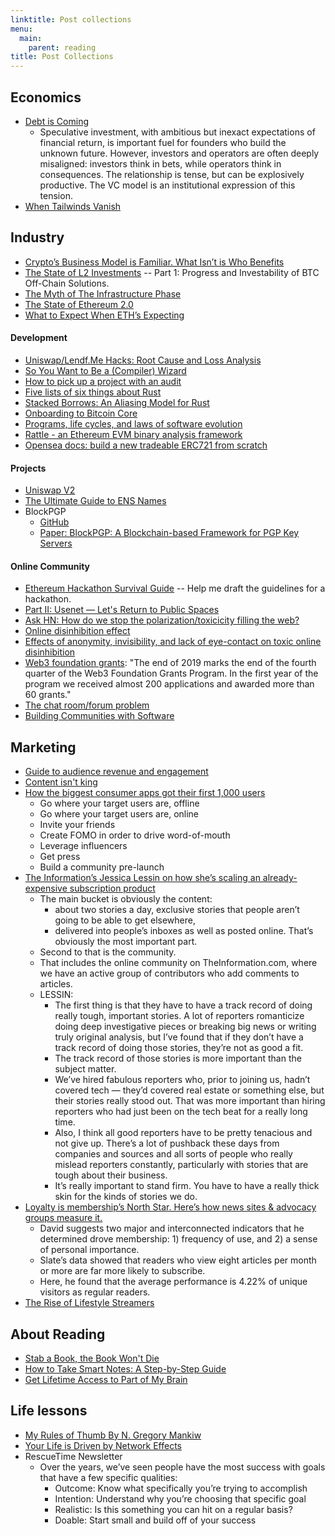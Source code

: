 ```yaml
---
linktitle: Post collections
menu:
  main:
    parent: reading
title: Post Collections
---
```


## Economics

- [Debt is Coming](https://alexdanco.com/2020/02/07/debt-is-coming/)
  - Speculative investment, with ambitious but inexact expectations of financial return, is important fuel for founders who build the unknown future. However, investors and operators are often deeply misaligned: investors think in bets, while operators think in consequences. The relationship is tense, but can be explosively productive. The VC model is an institutional expression of this tension.
- [When Tailwinds Vanish](https://luttig.substack.com/p/when-tailwinds-vanish)

## Industry

- [Crypto’s Business Model is Familiar. What Isn’t is Who Benefits](https://a16z.com/2020/04/08/crypto-network-effects/)
- [The State of L2 Investments](https://www.tokendaily.co/blog/the-state-of-l2-investments) -- Part 1: Progress and Investability of BTC Off-Chain Solutions.
- [The Myth of The Infrastructure Phase](https://www.usv.com/writing/2018/10/the-myth-of-the-infrastructure-phase/)
- [The State of Ethereum 2.0](https://docs.google.com/document/d/1PS0k9MaKPdPwEw3Uh9rq7USjq7LcSpT6ICQUXRij4YE/edit#heading=h.kdbgcss2wsc)
- [What to Expect When ETH’s Expecting](https://hackernoon.com/what-to-expect-when-eths-expecting-80cb4951afcd)

#### Development

- [Uniswap/Lendf.Me Hacks: Root Cause and Loss Analysis](https://medium.com/@peckshield/uniswap-lendf-me-hacks-root-cause-and-loss-analysis-50f3263dcc09)
- [So You Want to Be a (Compiler) Wizard](https://belkadan.com/blog/2016/05/So-You-Want-To-Be-A-Compiler-Wizard/#)
- [How to pick up a project with an audit](https://bluesock.org/~willkg/blog/dev/auditing_projects.html)
- [Five lists of six things about Rust](https://graydon2.dreamwidth.org/214016.html)
- [Stacked Borrows: An Aliasing Model for Rust](https://plv.mpi-sws.org/rustbelt/stacked-borrows/paper.pdf)
- [Onboarding to Bitcoin Core](https://medium.com/@amitiu/onboarding-to-bitcoin-core-7c1a83b20365)
- [Programs, life cycles, and laws of software evolution](https://blog.acolyer.org/2020/02/14/programs-life-cycles-laws/)
- [Rattle - an Ethereum EVM binary analysis framework](https://www.trailofbits.com/presentations/rattle/)
- [Opensea docs: build a new tradeable ERC721 from scratch](https://docs.opensea.io/docs)

#### Projects

- [Uniswap V2](https://uniswap.org/blog/uniswap-v2/)
- [The Ultimate Guide to ENS Names](https://medium.com/@eric.conner/the-ultimate-guide-to-ens-names-aa541586067a)
- BlockPGP
  - [GitHub](https://github.com/alyakubov/blockpgp)
  - [Paper: BlockPGP: A Blockchain-based Framework for PGP Key Servers](https://www.researchgate.net/publication/281144277_From_Pretty_Good_To_Great_Enhancing_PGP_using_Bitcoin_and_the_Blockchain)

#### Online Community

- [Ethereum Hackathon Survival Guide](https://media.consensys.net/ethereum-hackathon-survival-guide-aea1d65ba006) -- Help me draft the guidelines for a hackathon.
- [Part II: Usenet — Let's Return to Public Spaces](https://october.substack.com/p/part-ii-usenet-a-genuinely-public)
- [Ask HN: How do we stop the polarization/toxicicity filling the web?](https://news.ycombinator.com/item?id=22178292)
- [Online disinhibition effect](https://en.wikipedia.org/wiki/Online_disinhibition_effect)
- [Effects of anonymity, invisibility, and lack of eye-contact on toxic
online disinhibition](https://www.sci-hub.tw/10.1016/j.chb.2011.10.014)
- [Web3 foundation grants](https://medium.com/web3foundation/wrap-up-for-winter-with-our-wave-four-grant-recipients-52c27b831a6e): "The end of 2019 marks the end of the fourth quarter of the Web3 Foundation Grants Program. In the first year of the program we received almost 200 applications and awarded more than 60 grants."
- [The chat room/forum problem](https://scobleizer.blog/2009/11/02/the-chat-roomforum-problem-an-apology-to-technosailor/)
- [Building Communities with Software](https://www.joelonsoftware.com/2003/03/03/building-communities-with-software/)

## Marketing

- [Guide to audience revenue and engagement](https://www.cjr.org/tow_center_reports/guide-to-audience-revenue-and-engagement.php)
- [Content isn't king](https://www.ben-evans.com/benedictevans/2017/7/13/content-isnt-king)
- [How the biggest consumer apps got their first 1,000 users](https://angel.co/today/stories/how-the-biggest-consumer-apps-got-their-first-1-000-users-21308?utm_source=Iterable&utm_medium=email&utm_campaign=newsletter-20200521)
  - Go where your target users are, offline
  - Go where your target users are, online
  - Invite your friends
  - Create FOMO in order to drive word-of-mouth
  - Leverage influencers
  - Get press
  - Build a community pre-launch
- [The Information’s Jessica Lessin on how she’s scaling an already-expensive subscription product](https://www.niemanlab.org/2016/10/the-informations-jessica-lessin-on-how-shes-scaling-an-already-expensive-subscription-product/)
  - The main bucket is obviously the content: 
    - about two stories a day, exclusive stories that people aren’t going to be able to get elsewhere, 
    - delivered into people’s inboxes as well as posted online. That’s obviously the most important part.
  - Second to that is the community. 
  - That includes the online community on TheInformation.com, where we have an active group of contributors who add comments to articles. 
  - LESSIN:
    - The first thing is that they have to have a track record of doing really tough, important stories. A lot of reporters romanticize doing deep investigative pieces or breaking big news or writing truly original analysis, but I’ve found that if they don’t have a track record of doing those stories, they’re not as good a fit.
    - The track record of those stories is more important than the subject matter. 
    - We’ve hired fabulous reporters who, prior to joining us, hadn’t covered tech — they’d covered real estate or something else, but their stories really stood out. That was more important than hiring reporters who had just been on the tech beat for a really long time.
    - Also, I think all good reporters have to be pretty tenacious and not give up. There’s a lot of pushback these days from companies and sources and all sorts of people who really mislead reporters constantly, particularly with stories that are tough about their business. 
    - It’s really important to stand firm. You have to have a really thick skin for the kinds of stories we do.
- [Loyalty is membership’s North Star. Here’s how news sites & advocacy groups measure it.](https://membershippuzzle.org/articles-overview/membership-benchmarks)
  - David suggests two major and interconnected indicators that he determined drove membership: 1) frequency of use, and 2) a sense of personal importance. 
  - Slate’s data showed that readers who view eight articles per month or more are far more likely to subscribe. 
  - Here, he found that the average performance is 4.22% of unique visitors as regular readers.
- [The Rise of Lifestyle Streamers](https://a16z.com/2020/04/08/lifestyle-streamers/)

## About Reading

- [Stab a Book, the Book Won't Die](https://craigmod.com/essays/media_accounting/)
- [How to Take Smart Notes: A Step-by-Step Guide](https://www.nateliason.com/blog/smart-notes)
- [Get Lifetime Access to Part of My Brain](https://www.nateliason.com/brain)

## Life lessons

- [My Rules of Thumb By N. Gregory Mankiw](http://scholar.harvard.edu/files/mankiw/files/my_rules_of_thumb.pdf)
- [Your Life is Driven by Network Effects](https://www.nfx.com/post/your-life-network-effects)
- RescueTime Newsletter
  - Over the years, we’ve seen people have the most success with goals that have a few specific qualities:
    - Outcome: Know what specifically you’re trying to accomplish
    - Intention: Understand why you’re choosing that specific goal
    - Realistic: Is this something you can hit on a regular basis?
    - Doable: Start small and build off of your success
